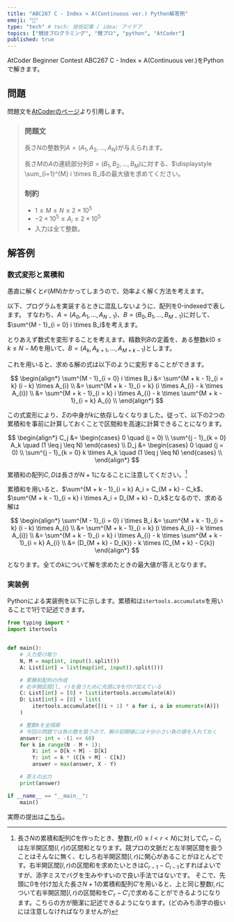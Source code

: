 ```yaml
---
title: "ABC267 C - Index × A(Continuous ver.) Python解答例"
emoji: "🔡"
type: "tech" # tech: 技術記事 / idea: アイデア
topics: ["競技プログラミング", "競プロ", "python", "AtCoder"]
published: true
---
```


AtCoder Beginner Contest ABC267 C - Index × A(Continuous ver.)をPythonで解きます。

## 問題

問題文を[AtCoderのページ](https://atcoder.jp/contests/abc267/tasks/abc267_c)より引用します。

> ### 問題文
>
> 長さ$N$の整数列$A=(A_1,A_2,\dots,A_N)$が与えられます。
>
> 長さ$M$の$A$の連続部分列$B=(B_1,B_2,\dots,B_M)$に対する、$\displaystyle \sum_{i=1}^{M} i \times B_i$の最大値を求めてください。
>
> ### 制約
>
> - $1 \le M \le N \le 2 \times 10^5$
> - $- 2 \times 10^5 \le A_i \le 2 \times 10^5$
> - 入力は全て整数。

## 解答例

### 数式変形と累積和

愚直に解くと$\mathcal{O}(MN)$かかってしまうので、効率よく解く方法を考えます。

以下、プログラムを実装するときに混乱しないように、配列を0-indexedで表します。
すなわち、$A = (A_0, A_1, \ldots, A_{N - 1})$、$B = (B_0, B_1, \ldots, B_{M - 1})$に対して、$\sum^{M - 1}_{i = 0} i \times B_i$を考えます。

とりあえず数式を変形することを考えます。精数列$B$の定義を、ある整数$k(0 \leq k \leq N - M)$を用いて、$B = (A_k, A_{k + 1}, \ldots, A_{M + k - 1})$とします。

これを用いると、求める解の式は以下のように変形することができます。

$$
\begin{align*}
\sum^{M - 1}_{i = 0} i \times B_i &= \sum^{M + k - 1}_{i = k} (i - k) \times A_{i} \\
&= \sum^{M + k - 1}_{i = k} (i \times A_{i} - k \times A_{i}) \\
&= \sum^{M + k - 1}_{i = k} i \times A_{i} - k \times \sum^{M + k - 1}_{i = k} A_{i} \\
\end{align*}
$$

この式変形により、$\Sigma$の中身が$k$に依存しなくなりました。従って、以下の2つの累積和を事前に計算しておくことで区間和を高速に計算できることになります。

$$
\begin{align*}
C_j &=
\begin{cases}
0 \quad (j = 0) \\
\sum^{j - 1}_{k = 0} A_k \quad (1 \leq j \leq N)
\end{cases} \\
D_j &=
\begin{cases}
0 \quad (j = 0) \\
\sum^{j - 1}_{k = 0} k \times A_k \quad (1 \leq j \leq N)
\end{cases} \\
\end{align*}
$$

累積和の配列$C, D$は長さが$N + 1$になることに注意してください。[^1]

累積和を用いると、$\sum^{M + k - 1}_{i = k} A_i = C_{M + k} - C_k$、$\sum^{M + k - 1}_{i = k} i \times A_i = D_{M + k} - D_k$となるので、求める解は

$$
\begin{align*}
\sum^{M - 1}_{i = 0} i \times B_i &= \sum^{M + k - 1}_{i = k} (i - k) \times A_{i} \\
&= \sum^{M + k - 1}_{i = k} (i \times A_{i} - k \times A_{i}) \\
&= \sum^{M + k - 1}_{i = k} i \times A_{i} - k \times \sum^{M + k - 1}_{i = k} A_{i} \\
&= (D_{M + k} - D_{k}) - k \times (C_{M + k} - C{k})
\end{align*}
$$

となります。全ての$k$について解を求めたときの最大値が答えとなります。

### 実装例

Pythonによる実装例を以下に示します。累積和は`itertools.accumulate`を用いることで1行で記述できます。

```python:c.py
from typing import *
import itertools


def main():
    # 入力受け取り
    N, M = map(int, input().split())
    A: List[int] = list(map(int, input().split()))

    # 累積和配列の作成
    # 右半開区間[l, r)を扱うために先頭に0を付け加えている
    C: List[int] = [0] + list(itertools.accumulate(A))
    D: List[int] = [0] + list(
        itertools.accumulate([(i + 1) * a for i, a in enumerate(A)])
    )

    # 整数kを全探索
    # 今回の問題では負の数を扱うので、解の初期値には十分小さい負の値を入れておく
    answer: int = -(1 << 60)
    for k in range(N - M + 1):
        X: int = D[k + M] - D[k]
        Y: int = k * (C[k + M] - C[k])
        answer = max(answer, X - Y)

    # 答えの出力
    print(answer)

if __name__ == "__main__":
    main()
```

実際の提出は[こちら](https://atcoder.jp/contests/abc267/submissions/34591851)。

[^1]:
    長さ$N$の累積和配列$C$を作ったとき、整数$l, r(0 \leq l < r < N)$に対して$C_r - C_l$は左半開区間$(l, r]$の区間和となります。競プロの文脈だと左半開区間を扱うことはそんなに無く、むしろ右半開区間$[l, r)$に関心があることがほとんどです。右半開区間$[l, r)$の区間和を求めたいときは$C_{r - 1} - C_{l - 1}$とすればよいですが、添字ミスでバグを生みやすいので良い手法ではないです。
    そこで、先頭に0を付け加えた長さ$N + 1$の累積和配列$C'$を用いると、上と同じ整数$l, r$について右半開区間$[l, r)$の区間和を$C'_{r} - C'_{l}$で求めることができるようになります。こちらの方が簡潔に記述できるようになります。(どのみち添字の扱いには注意しなければなりませんが)
